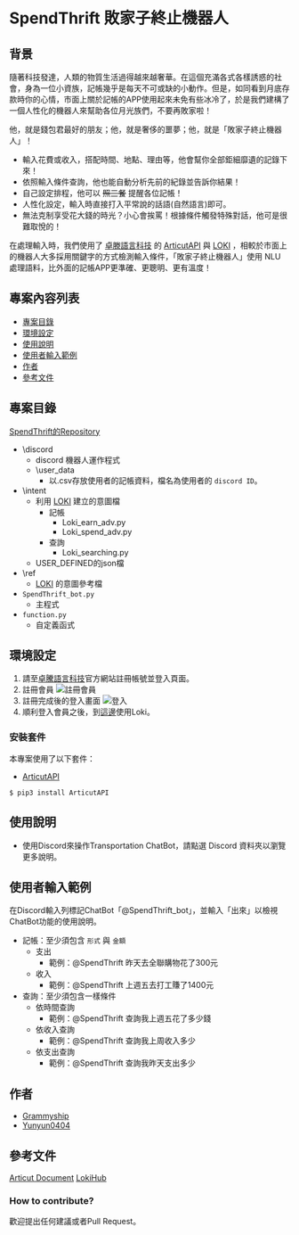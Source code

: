 # SpendThrift 敗家子終止機器人

## 背景

隨著科技發達，人類的物質生活過得越來越奢華。在這個充滿各式各樣誘惑的社會，身為一位小資族，記帳幾乎是每天不可或缺的小動作。但是，如同看到月底存款時你的心情，市面上關於記帳的APP使用起來未免有些冰冷了，於是我們建構了一個人性化的機器人來幫助各位月光族們，不要再敗家啦！

他，就是錢包君最好的朋友；他，就是奢侈的噩夢；他，就是「敗家子終止機器人」！

- 輸入花費或收入，搭配時間、地點、理由等，他會幫你全部鉅細靡遺的記錄下來！
- 依照輸入條件查詢，他也能自動分析先前的紀錄並告訴你結果！
- 自己設定排程，他可以 ~~照三餐~~ 提醒各位記帳！
- 人性化設定，輸入時直接打入平常說的話語(自然語言)即可。
- 無法克制享受花大錢的時光？小心會挨罵！根據條件觸發特殊對話，他可是很難取悅的！

在處理輸入時，我們使用了 [卓滕語言科技](https://droidtown.co/zh-tw/) 的 [ArticutAPI](https://api.droidtown.co/document/) 與 [LOKI](https://github.com/Droidtown/LokiHub) ，相較於市面上的機器人大多採用關鍵字的方式檢測輸入條件，「敗家子終止機器人」使用 NLU 處理語料，比外面的記帳APP更準確、更聰明、更有溫度！

## 專案內容列表

- [專案目錄](##專案目錄)
- [環境設定](##環境設定)
- [使用說明](##使用說明)
- [使用者輸入範例](##使用者輸入範例)
- [作者](##作者)
- [參考文件](##參考文件)

## 專案目錄

[SpendThrift的Repository](https://github.com/Intern-CD/SpendThrift_bot/tree/main/SpendThrift_bot)

- \discord
  - discord 機器人運作程式
  - \user_data
    - 以.csv存放使用者的記帳資料，檔名為使用者的 `discord ID`。
- \intent
  - 利用 [LOKI](https://github.com/Droidtown/LokiHub) 建立的意圖檔
    - 記帳
      - Loki_earn_adv.py
      - Loki_spend_adv.py
    - 查詢
      - Loki_searching.py
  - USER_DEFINED的json檔
- \ref
  - [LOKI](https://github.com/Droidtown/LokiHub) 的意圖參考檔
- `SpendThrift_bot.py`
  - 主程式
- `function.py`
  - 自定義函式

## 環境設定

1. 請至[卓騰語言科技](https://api.droidtown.co/)官方網站註冊帳號並登入頁面。
2. 註冊會員
   ![註冊會員](https://i.imgur.com/WLqveN1.jpg)
3. 註冊完成後的登入畫面
   ![登入](https://i.imgur.com/03aEksl.jpg)
4. 順利登入會員之後，到[這邊](https://api.droidtown.co/loki/)使用Loki。

### 安裝套件

本專案使用了以下套件：

- [ArticutAPI](https://pypi.org/project/ArticutAPI/)

```shell=
$ pip3 install ArticutAPI
```

## 使用說明

- 使用Discord來操作Transportation ChatBot，請點選 Discord 資料夾以瀏覽更多說明。

<!-- - 欲讀取已建立好的Loki意圖，請點選 ref 資料夾瀏覽更多說明。 -->

## 使用者輸入範例

在Discord輸入列標記ChatBot「@SpendThrift_bot」，並輸入「出來」以檢視ChatBot功能的使用說明。

- 記帳：至少須包含 `形式` 與 `金額`
  - 支出
    - 範例：@SpendThrift 昨天去全聯購物花了300元
  - 收入
    - 範例：@SpendThrift 上週五去打工賺了1400元
- 查詢：至少須包含一樣條件
  - 依時間查詢
    - 範例：@SpendThrift 查詢我上週五花了多少錢
  - 依收入查詢
    - 範例：@SpendThrift 查詢我上周收入多少
  - 依支出查詢
    - 範例：@SpendThrift 查詢我昨天支出多少

## 作者

- [Grammyship](https://github.com/Grammyship)
- [Yunyun0404](https://github.com/Yunyun0404)

## 參考文件

[Articut Document](https://api.droidtown.co/document/#Articut)
[LokiHub](https://github.com/Droidtown/LokiHub)

### How to contribute?

歡迎提出任何建議或者Pull Request。
